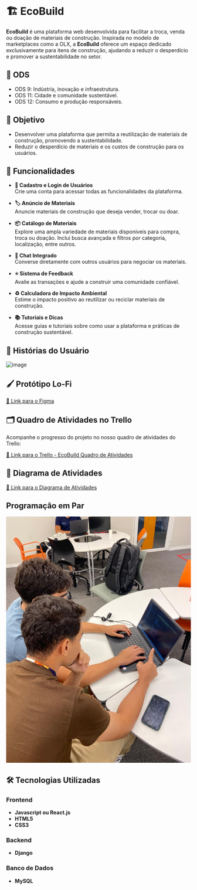 # 🏗️ EcoBuild

**EcoBuild** é uma plataforma web desenvolvida para facilitar a troca, venda ou doação de materiais de construção. Inspirada no modelo de marketplaces como a OLX, a **EcoBuild** oferece um espaço dedicado exclusivamente para itens de construção, ajudando a reduzir o desperdício e promover a sustentabilidade no setor.

## 🌴 ODS

- ODS 9: Indústria, inovação e infraestrutura.
- ODS 11: Cidade e comunidade sustentável.
- ODS 12: Consumo e produção responsáveis.

## 🎯 Objetivo

- Desenvolver uma plataforma que permita a reutilização de materiais de construção, promovendo a sustentabilidade.
- Reduzir o desperdício de materiais e os custos de construção para os usuários.

## 🚀 Funcionalidades

- **👤 Cadastro e Login de Usuários**  
  Crie uma conta para acessar todas as funcionalidades da plataforma.

- **🏷️ Anúncio de Materiais**  
  Anuncie materiais de construção que deseja vender, trocar ou doar.

- **📦 Catálogo de Materiais**  
  Explore uma ampla variedade de materiais disponíveis para compra, troca ou doação. Inclui busca avançada e filtros por categoria, localização, entre outros.

- **💬 Chat Integrado**  
  Converse diretamente com outros usuários para negociar os materiais.

- **⭐ Sistema de Feedback**  
  Avalie as transações e ajude a construir uma comunidade confiável.

- **♻️ Calculadora de Impacto Ambiental**  
  Estime o impacto positivo ao reutilizar ou reciclar materiais de construção.

- **📚 Tutoriais e Dicas**  
  Acesse guias e tutoriais sobre como usar a plataforma e práticas de construção sustentável.

## 👥 Histórias do Usuário
![image](https://github.com/user-attachments/assets/39c3ba48-70d3-4da7-8df2-3fa4acdf6f83)

## 🖌️ Protótipo Lo-Fi

[🔗 Link para o Figma](https://www.figma.com/design/D0bygnRLEdzC9fc3lOx9w3/Untitled?node-id=1-2&t=UKStnUdpo9uVuB6L-1)

## 🗂️ Quadro de Atividades no Trello

Acompanhe o progresso do projeto no nosso quadro de atividades do Trello:

[🔗 Link para o Trello - EcoBuild Quadro de Atividades](https://trello.com/invite/b/66ce9a537342df7bbc243bc0/ATTI2c21b7bd0577e32d9082624d67db9e7f0C790E21/ecobuild-quadro-de-atividades)

## 👷 Diagrama de Atividades
[🔗 Link para o Diagrama de Atividades](https://lucid.app/lucidchart/5e772447-e51c-463a-8f76-ef1908555f2e/edit?viewport_loc=-97%2C1%2C3000%2C1387%2C0_0&invitationId=inv_f78084c2-6c8a-4d69-b94f-c26ff5e2c948)

## Programação em Par

![Programação em Par](assets/images/Programacao_em_par.jpg)

## 🛠️ Tecnologias Utilizadas

### Frontend

- **Javascript ou React.js**
- **HTML5**
- **CSS3**

### Backend

- **Django**

### Banco de Dados

- **MySQL**
